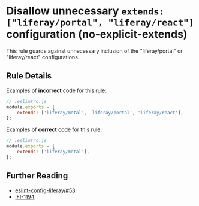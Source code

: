 # Disallow unnecessary `extends: ["liferay/portal", "liferay/react"]` configuration (no-explicit-extends)

This rule guards against unnecessary inclusion of the "liferay/portal" or "liferay/react" configurations.

## Rule Details

Examples of **incorrect** code for this rule:

```js
// .eslintrc.js
module.exports = {
	extends: ['liferay/metal', 'liferay/portal', 'liferay/react'],
};
```

Examples of **correct** code for this rule:

```js
// .eslintrc.js
module.exports = {
	extends: ['liferay/metal'],
};
```

## Further Reading

-   [eslint-config-liferay/#53](https://github.com/liferay/eslint-config-liferay/pull/53)
-   [IFI-1194](https://issues.liferay.com/browse/IFI-1194)
